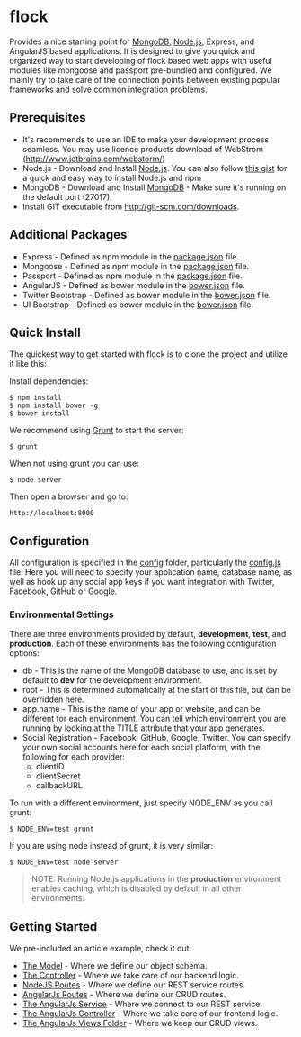 flock
=====

Provides a nice starting point for [MongoDB](http://www.mongodb.org/), [Node.js](http://www.nodejs.org/), Express, and AngularJS based applications. It is designed to give you quick and organized way to start developing of flock based web apps with useful modules like mongoose and passport pre-bundled and configured. We mainly try to take care of the connection points between existing popular frameworks and solve common integration problems.

## Prerequisites
* It's recommends to use an IDE to make your development process seamless. You may use licence products download of WebStrom (http://www.jetbrains.com/webstorm/)
* Node.js - Download and Install [Node.js](http://www.nodejs.org/download/). You can also follow [this gist](https://gist.github.com/isaacs/579814) for a quick and easy way to install Node.js and npm
* MongoDB - Download and Install [MongoDB](http://www.mongodb.org/downloads) - Make sure it's running on the default port (27017).
* Install GIT executable from http://git-scm.com/downloads.

## Additional Packages
* Express - Defined as npm module in the [package.json](package.json) file.
* Mongoose - Defined as npm module in the [package.json](package.json) file.
* Passport - Defined as npm module in the [package.json](package.json) file.
* AngularJS - Defined as bower module in the [bower.json](bower.json) file.
* Twitter Bootstrap - Defined as bower module in the [bower.json](bower.json) file.
* UI Bootstrap - Defined as bower module in the [bower.json](bower.json) file.

## Quick Install

 The quickest way to get started with flock is to clone the project and utilize it like this:

  Install dependencies:

    $ npm install
    $ npm install bower -g
    $ bower install

  We recommend using [Grunt](https://github.com/gruntjs/grunt-cli) to start the server:

    $ grunt

  When not using grunt you can use:

    $ node server

  Then open a browser and go to:

    http://localhost:8000

## Configuration
All configuration is specified in the [config](config/) folder, particularly the [config.js](config/config.js) file. Here you will need to specify your application name, database name, as well as hook up any social app keys if you want integration with Twitter, Facebook, GitHub or Google.

### Environmental Settings

There are three environments provided by default, __development__, __test__, and __production__. Each of these environments has the following configuration options:
* db - This is the name of the MongoDB database to use, and is set by default to __dev__ for the development environment.
* root - This is determined automatically at the start of this file, but can be overridden here.
* app.name - This is the name of your app or website, and can be different for each environment. You can tell which environment you are running by looking at the TITLE attribute that your app generates.
* Social Registration - Facebook, GitHub, Google, Twitter. You can specify your own social accounts here for each social platform, with the following for each provider:
	* clientID
	* clientSecret
	* callbackURL

To run with a different environment, just specify NODE_ENV as you call grunt:

	$ NODE_ENV=test grunt

If you are using node instead of grunt, it is very similar:

	$ NODE_ENV=test node server

> NOTE: Running Node.js applications in the __production__ environment enables caching, which is disabled by default in all other environments.

## Getting Started
  We pre-included an article example, check it out:
  * [The Model](app/models/article.js) - Where we define our object schema.
  * [The Controller](app/controllers/articles.js) - Where we take care of our backend logic.
  * [NodeJS Routes](config/routes.js) - Where we define our REST service routes.
  * [AngularJs Routes](public/js/config.js) - Where we define our CRUD routes.
  * [The AngularJs Service](public/js/services/articles.js) - Where we connect to our REST service.
  * [The AngularJs Controller](public/js/controllers/articles.js) - Where we take care of  our frontend logic.
  * [The AngularJs Views Folder](public/views/articles) - Where we keep our CRUD views.



